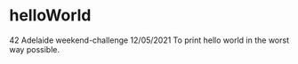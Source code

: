 # helloWorld
42 Adelaide weekend-challenge 12/05/2021
To print hello world in the worst way possible.
